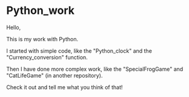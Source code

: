 # Python_work

Hello,

This is my work with Python.

I started with simple code, like the "Python_clock" and the "Currency_conversion" function.

Then I have done more complex work, like the "SpecialFrogGame" and "CatLifeGame" (in another repository).

Check it out and tell me what you think of that!
